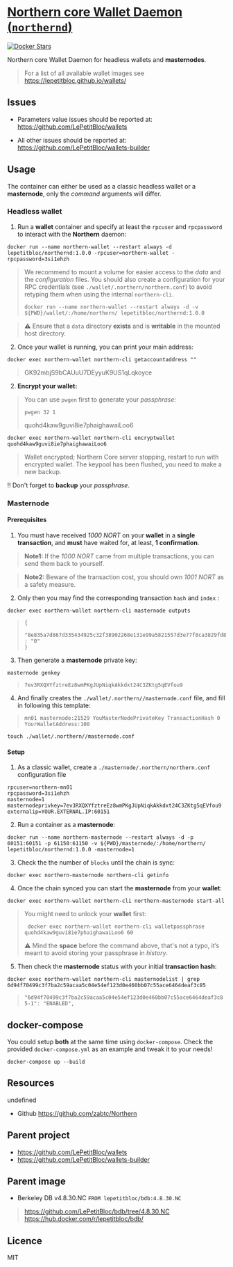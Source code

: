 # [Northern core Wallet Daemon (`northernd`)](https://github.com/LePetitBloc/northernd)

[![Docker Stars][docker-svg]][docker-url]

Northern core Wallet Daemon for headless wallets and **masternodes**. 

> For a list of all available wallet images see https://lepetitbloc.github.io/wallets/

## Issues
- Parameters value issues should be reported at:
https://github.com/LePetitBloc/wallets

- All other issues should be reported at:
https://github.com/LePetitBloc/wallets-builder

## Usage
The container can either be used as a classic headless wallet or a **masternode**, only the *command* arguments will differ.

### Headless wallet
1. Run a **wallet** container and specify at least the `rpcuser` and `rpcpassword` to interact with the **Northern** daemon:
```
docker run --name northern-wallet --restart always -d lepetitbloc/northernd:1.0.0 -rpcuser=northern-wallet -rpcpassword=3si1ehzh
```
> We recommend to mount a volume for easier access to the *data* and the *configuration* files.
> You should also create a configuration for your RPC credentials (see `./wallet/.northern/northern.conf`) to avoid retyping them when using the internal `northern-cli`.
> ```
> docker run --name northern-wallet --restart always -d -v ${PWD}/wallet/:/home/northern/ lepetitbloc/northernd:1.0.0
> ```

> :warning: Ensure that a `data` directory **exists** and is **writable** in the mounted host directory.

2. Once your wallet is running, you can print your main address:
```
docker exec northern-wallet northern-cli getaccountaddress ""
```
> GK92mbjS9bCAUuU7DEyyuK9US1qLqkoyce

2. **Encrypt your wallet:**
> You can use `pwgen` first to generate your *passphrase*:
> ```
> pwgen 32 1
> ```
> quohd4kaw9guvi8ie7phaighawaiLoo6
```
docker exec northern-wallet northern-cli encryptwallet quohd4kaw9guvi8ie7phaighawaiLoo6
```
> Wallet encrypted; Northern Core server stopping, restart to run with encrypted wallet. The keypool has been flushed, you need to make a new backup.

:bangbang: Don't forget to **backup** your *passphrase*.

### Masternode

#### Prerequisites
1. You must have received *1000 NORT* on your **wallet** in a **single transaction**, and **must** have waited for, at least, **1 confirmation**.
> **Note1:** If the *1000 NORT* came from multiple transactions, you can send them back to yourself.

> **Note2:** Beware of the transaction cost, you should own *1001 NORT* as a safety measure.

2. Only then you may find the corresponding transaction `hash` and `index` :
```
docker exec northern-wallet northern-cli masternode outputs
```
>```
>{
>  "8e835a7d867d335434925c32f38902268e131e99a5821557d3e77f8ca3829fd8" : "0"
>}
>```

3. Then generate a **masternode** private key:
```
masternode genkey
```
>```
>7ev3RXQXYfztreEz8wmPKgJUpNiqkAkkdxt24C3ZKtg5qEVfou9
>```

4. And finally creates the `./wallet/.northern//masternode.conf` file, and fill in following this template:
> `mn01 masternode:21529 YouMasterNodePrivateKey TransactionHash 0 YourWalletAddress:100`
```
touch ./wallet/.northern//masternode.conf
```

#### Setup
1. As a classic wallet, create a `./masternode/.northern/northern.conf` configuration file
```
rpcuser=northern-mn01
rpcpassword=3si1ehzh
masternode=1
masternodeprivkey=7ev3RXQXYfztreEz8wmPKgJUpNiqkAkkdxt24C3ZKtg5qEVfou9
externalip=YOUR.EXTERNAL.IP:60151

```

2. Run a container as a **masternode**:
```
docker run --name northern-masternode --restart always -d -p 60151:60151 -p 61150:61150 -v ${PWD}/masternode/:/home/northern/ lepetitbloc/northernd:1.0.0 -masternode=1
```

3. Check the the number of `blocks` until the chain is sync:
```
docker exec northern-masternode northern-cli getinfo
```

4. Once the chain synced you can start the **masternode** from your **wallet**:
```
docker exec northern-wallet northern-cli northern-masternode start-all
```
> You might need to unlock your **wallet** first:
> ```
>  docker exec northern-wallet northern-cli walletpassphrase quohd4kaw9guvi8ie7phaighawaiLoo6 60
> ```
> :warning: Mind the **space** before the command above, that's not a typo, it’s meant to avoid storing your passphrase in *history*.

5. Then check the **masternode** status with your initial **transaction hash**:
```
docker exec northern-wallet northern-cli masternodelist | grep 6d94f70499c3f7ba2c59acaa5c04e54ef123d0e460bb07c55ace6464deaf3c85
```
> `"6d94f70499c3f7ba2c59acaa5c04e54ef123d0e460bb07c55ace6464deaf3c85-1": "ENABLED",`

## docker-compose
You could setup **both** at the same time using `docker-compose`.
Check the provided `docker-compose.yml` as an example and tweak it to your needs!
```
docker-compose up --build
```


## Resources
undefined
- Github https://github.com/zabtc/Northern



## Parent project
- https://github.com/LePetitBloc/wallets
- https://github.com/LePetitBloc/wallets-builder

## Parent image
- Berkeley DB v4.8.30.NC
`FROM lepetitbloc/bdb:4.8.30.NC`
> https://github.com/LePetitBloc/bdb/tree/4.8.30.NC
> https://hub.docker.com/r/lepetitbloc/bdb/

## Licence
MIT

[docker-url]: https://hub.docker.com/r/lepetitbloc/northernd/
[docker-svg]: https://img.shields.io/docker/stars/lepetitbloc/northernd.svg
